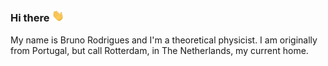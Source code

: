 ### Hi there <img src="https://github.com/kouniam/kouniam/blob/main/wave_emoji.gif" width="20px">

My name is Bruno Rodrigues and I'm a theoretical physicist. I am originally from Portugal, but call Rotterdam, in The Netherlands, my current home.
<!--
**kouniam/kouniam** is a ✨ _special_ ✨ repository because its `README.md` (this file) appears on your GitHub profile.

Here are some ideas to get you started:

- 🔭 I’m currently working on ...
- 🌱 I’m currently learning ...
- 👯 I’m looking to collaborate on ...
- 🤔 I’m looking for help with ...
- 💬 Ask me about ...
- 📫 How to reach me: ...
- 😄 Pronouns: ...
- ⚡ Fun fact: ...
-->
